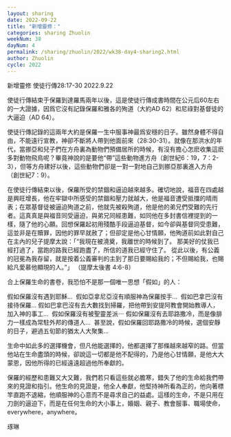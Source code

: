 ```yaml
---
layout: sharing
date: 2022-09-22
title: "新增靈修："
categories: sharing Zhuolin
weekNum: 38
dayNum: 4
permalink: /sharing/zhuolin/2022/wk38-day4-sharing2.html
author: Zhuolin
cycle: 2022
---  
```

新增靈修 使徒行傳28:17-30
2022.9.22

使徒行傳結束于保羅到達羅馬兩年以後，這是使徒行傳成書時間在公元后60左右的一大證據，因爲它沒有記錄保羅和雅各的殉道（大約AD 62）和尼祿對基督徒的大逼迫（AD 64）。

使徒行傳記錄的這兩年大約是保羅一生中服事神最爲安穩的日子。雖然身體不得自由，不能遠行宣教，神卻不斷將人帶到他面前來（28:30-31）。就像在那洪水的年代，當挪亞和兒子們在方舟裏為動物們預備居所的時候，有沒有擔心怎麽收集這麽多對動物飛鳥呢？畢竟神說的是要他“帶”這些動物進方舟（創世紀6：19，7：2-3），但等方舟建好以後，這些動物們卻是一對一對地自己到挪亞那裏進入方舟（創世紀7：9）。

在使徒行傳結束以後，保羅所受的禁錮和逼迫越來越多。確切地說，福音在四處越是興旺增長，他在牢獄中所感受的禁錮和壓力就越大，他是福音遭受抵擋的晴雨表；在眾基督徒被逼迫殉道之前，他就先被殺殉道，他是他的弟兄們受難的先行者。這真真是與福音同受逼迫，與弟兄同經患難，如同他在多封書信裡提到的一樣，隨了他的心願。回想保羅起初用殘酷手段逼迫基督，如今卻與基督同受患難，這並非是在贖罪，因他的罪早就赦了；但卻定是他心甘情願，他殉道前如此對自己在主內的兒子提摩太說：「“我現在被澆奠，我離世的時候到了。 那美好的仗我已經打過了，當跑的路我已經跑盡了，所信的道我已經守住了。 從此以後，有公義的冠冕為我存留，就是按着公義審判的主到了那日要賜給我的；不但賜給我，也賜給凡愛慕他顯現的人。”」
‭（提摩太後書‬ ‭4:6-8‬）

合上保羅生命的書卷，我恐怕不是那一個唯一思想「假如」的人：

假如保羅沒有遇到耶穌… 
假如亞拿尼亞沒有順服神為保羅按手… 
假如巴拿巴沒有接待保羅…
假如巴拿巴沒有去大數找到掃羅，把他帶到安提阿教會開始教導人，加入神的事工… 
假如保羅沒有被聖靈差派⋯
假如保羅沒有去耶路撒冷，而是像腓力一樣成為常駐外邦的傳道人… 
甚至說，假如保羅回耶路撒冷的時候，選個安靜的日子，避過五旬節的猶太人大聚集… 

生命中如此多的選擇機會，但凡他能選擇的，他都選擇了那條越來越窄的路。但當他站在生命盡頭的時候，卻說這一切都是他不配得的，乃是他心甘情願，是他大大蒙恩，因他所得的已經遠遠超過他所奉獻的。

保羅的經歷和患難又大又難，我們若只看這些就必膽寒，錯失了他的生命給我們帶來的見證和指引。他生命的見證是，他全人奉獻，他堅持神所看為正的，他向著標竿直跑不退縮，他順服神的心意而不是尋求自己的益處。這樣的生命，不是只用在刀劍的逼迫下，而是在任何生命的大小事上，婚姻、親子、教會服事、職場使命，everywhere，anywhere。

琢琳
